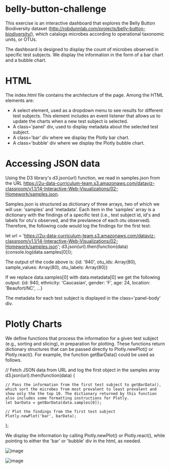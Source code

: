 # belly-button-challenge
This exercise is an interactive dashboard that explores the Belly Button Biodiversity dataset (http://robdunnlab.com/projects/belly-button-biodiversity/), which catalogs microbes according to operational taxonomic units, or OTUs.

The dashboard is designed to display the count of microbes observed in specific test subjects. We display the information in the form of a bar chart and a bubble chart.

# HTML
The index.html file contains the architecture of the page. Among the HTML elements are:

- A select element, used as a dropdown menu to see results for different test subjects. This element includes an event listener that allows us to update the charts when a new test subject is selected. 
- A class='panel' div, used to display metadata about the selected test subject.
- A class='bar' div where we display the Plotly bar chart.
- A class='bubble' div where we display the Plotly bubble chart. 

# Accessing JSON data
Using the D3 library's d3.json(url) function, we read in samples.json from the URL https://2u-data-curriculum-team.s3.amazonaws.com/dataviz-classroom/v1.1/14-Interactive-Web-Visualizations/02-Homework/samples.json.

Samples.json is structured as dictionary of three arrays, two of which we will use: 'samples' and 'metadata'. Each item in the 'samples' array is a dictionary with the findings of a specific test (i.e., test subject id, id's and labels for otu's observed, and the prevlanece of each otu observed). Therefore, the following code would log the findings for the first test:

let url = 'https://2u-data-curriculum-team.s3.amazonaws.com/dataviz-classroom/v1.1/14-Interactive-Web-Visualizations/02-Homework/samples.json';
d3.json(url).then(function(data) {console.log(data.samples[0])};

The output of the code above is: 
 {id: '940', otu_ids: Array(80), sample_values: Array(80), otu_labels: Array(80)}

If we replace data.samples[0] with data.metadata[0] we get the following output:
  {id: 940, ethnicity: 'Caucasian', gender: 'F', age: 24, location: 'Beaufort/NC', …}

The metadata for each test subject is displayed in the class='panel-body' div.

# Plotly Charts

We define functions that process the information for a given test subject (e.g., sorting and slicing), in preparation for plotting. These functions return dictionary structures that can be passed directly to Plotly.newPlot() or Plotly.react(). For example, the function getBarData() could be used as follows. 

// Fetch JSON data from URL and log the first object in the samples array
d3.json(url).then(function(data) {
    
    // Pass the information from the first test subject to getBarData(), which sort the microbes from most prevalent to least prevalent and show only the the top 10. The dictionary returned by this function also includes some formatting instructions for Plotly.  
    let barData = getBarData(data.samples[0]);
    
    // Plot the findings from the first test subject
    Plotly.newPlot('bar', barData);
};

We display the information by calling Plotly.newPlot() or Plotly.react(), while pointing to either the 'bar' or 'bubble' div in the html, as needed. 

![image](https://github.com/Rob-Cortes/belly-button-challenge/assets/124944383/c8eac572-5df9-4f1a-be30-cc63efe74ba2)
  
![image](https://github.com/Rob-Cortes/belly-button-challenge/assets/124944383/2eba486e-c94e-41ca-b9af-bf034e8b2688)


